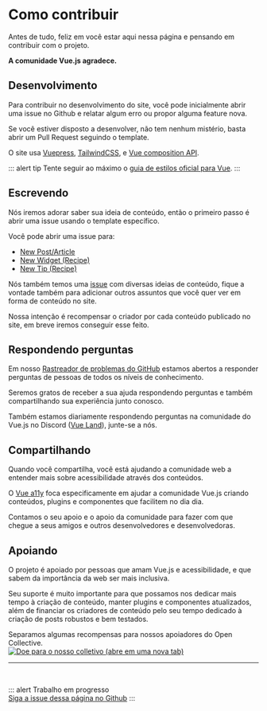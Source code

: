 # Como contribuir

Antes de tudo, feliz em você estar aqui nessa página e pensando em contribuir com o projeto.

**A comunidade Vue.js agradece.**

## Desenvolvimento

Para contribuir no desenvolvimento do site, você pode inicialmente abrir uma issue no Github e relatar algum erro ou propor alguma feature nova.

Se você estiver disposto a desenvolver, não tem nenhum mistério, basta abrir um Pull Request seguindo o template.

O site usa [Vuepress](https://vuepress.vuejs.org/), [TailwindCSS](https://tailwindcss.com/), e [Vue composition API](https://composition-api.vuejs.org/). 

::: alert tip
Tente seguir ao máximo o [guia de estilos oficial para Vue](https://vuejs.org/v2/style-guide/).
:::

## Escrevendo

Nós iremos adorar saber sua ideia de conteúdo, então o primeiro passo é abrir uma issue usando o template específico.

Você pode abrir uma issue para:

- [New Post/Article](https://github.com/vue-a11y/vue-a11y.com/issues/new?labels=Post&template=new-post.md&title=Post%2FArticle%3A+%5BYour+title%5D)
- [New Widget (Recipe)](https://github.com/vue-a11y/vue-a11y.com/issues/new?labels=Recipe,Widget&template=new-widget.md&title=Recipe%28widget%29%3A+%5BYour+title%5D)
- [New Tip (Recipe)](https://github.com/vue-a11y/vue-a11y.com/issues/new?labels=Recipe,Tip&template=new-tip.md&title=Recipe%28Tip%29%3A+%5BYour+title%5D)

Nós também temos uma [issue](https://github.com/vue-a11y/vue-a11y.com/issues/14) com diversas ideias de conteúdo, fique a vontade também para adicionar outros assuntos que você quer ver em forma de conteúdo no site.

Nossa intenção é recompensar o criador por cada conteúdo publicado no site, em breve iremos conseguir esse feito.

## Respondendo perguntas

Em nosso [Rastreador de problemas do GitHub](https://github.com/vue-a11y/vue-a11y.com/issues) estamos abertos a responder perguntas de pessoas de todos os níveis de conhecimento.

Seremos gratos de receber a sua ajuda respondendo perguntas e também compartilhando sua experiência junto conosco.

Também estamos diariamente respondendo perguntas na comunidade do Vue.js no Discord ([Vue Land](https://discord.gg/vue)), junte-se a nós. 

## Compartilhando

Quando você compartilha, você está ajudando a comunidade web a entender mais sobre acessibilidade através dos conteúdos.

O [Vue a11y](/pt/) foca especificamente em ajudar a comunidade Vue.js criando conteúdos, plugins e componentes que facilitem no dia dia.

Contamos o seu apoio e o apoio da comunidade para fazer com que chegue a seus amigos e outros desenvolvedores e desenvolvedoras.

## Apoiando

O projeto é apoiado por pessoas que amam Vue.js e acessibilidade, e que sabem da importância da web ser mais inclusiva.

Seu suporte é muito importante para que possamos nos dedicar mais tempo à criação de conteúdo, manter plugins e componentes atualizados, além de financiar os criadores de conteúdo pelo seu tempo dedicado à criação de posts robustos e bem testados.

<p>
Separamos algumas recompensas para nossos apoiadores do Open Collective.
<br>
<a href="https://opencollective.com/vue-a11y/donate" target="_blank" rel="noopener" style="background-color: initial; width: 300px;">
  <img src="https://opencollective.com/vue-a11y/donate/button@2x.png?color=blue" style="box-shadow: none; display: inline;" alt="Doe para o nosso colletivo (abre em uma nova tab)" />
</a>
</p>

---

<br>

::: alert Trabalho em progresso  
[Siga a issue dessa página no Github](https://github.com/vue-a11y/vue-a11y.com/issues/15)
:::